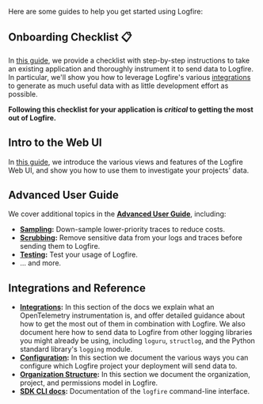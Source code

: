 Here are some guides to help you get started using Logfire:

## **Onboarding Checklist 📋**
In [this guide](onboarding_checklist/index.md), we provide a checklist with step-by-step instructions to take an existing application and thoroughly
instrument it to send data to Logfire. In particular, we'll show you how to leverage Logfire's various
[integrations](../integrations/index.md) to generate as much useful data with as little development effort as possible.

**Following this checklist for your application is _critical_ to getting the most out of Logfire.**

## **Intro to the Web UI**
In [this guide](web_ui/index.md), we introduce the various views and features of the Logfire Web UI, and show you how to use them
to investigate your projects' data.

[//]: # (When we have more than one, I think it's worth adding the following section:)
[//]: # (### Use cases)
[//]: # ()
[//]: # (We have special documentation for some common use cases:)
[//]: # (* **[Web Frameworks]&#40;use_cases/web_frameworks.md&#41;:** Django, Flask, FastAPI, etc.)

[//]: # (Once we have more content, I think this would also be a useful section, somewhat different than the previous:)
[//]: # (### Case Studies)
[//]: # (* **[Investigating database performance issues with the Live view]&#40;...&#41;** [autoexplain + pgmustard])
[//]: # (* **[Monitoring deployment health]&#40;...&#41;** [dashboards + alerts])
[//]: # (* **[Investigating your data with the Live and Explore views]&#40;...&#41;**)


## **Advanced User Guide**

We cover additional topics in the **[Advanced User Guide](advanced/index.md)**, including:

* **[Sampling](advanced/sampling.md/#sampling):** Down-sample lower-priority traces to reduce costs.
* **[Scrubbing](advanced/scrubbing.md):** Remove sensitive data from your logs and traces before sending them to Logfire.
* **[Testing](advanced/testing.md):** Test your usage of Logfire.
* ... and more.

## **Integrations and Reference**

* **[Integrations](../integrations/index.md):**
In this section of the docs we explain what an OpenTelemetry instrumentation is, and offer detailed guidance about how
to get the most out of them in combination with Logfire. We also document here how to send data to Logfire from other
logging libraries you might already be using, including `loguru`, `structlog`, and the Python standard library's
`logging` module.
* **[Configuration](../reference/configuration.md):**
In this section we document the various ways you can configure which Logfire project your deployment will send data to.
* **[Organization Structure](../reference/organization_structure.md):**
In this section we document the organization, project, and permissions model in Logfire.
* **[SDK CLI docs](../reference/cli.md):**
Documentation of the `logfire` command-line interface.
